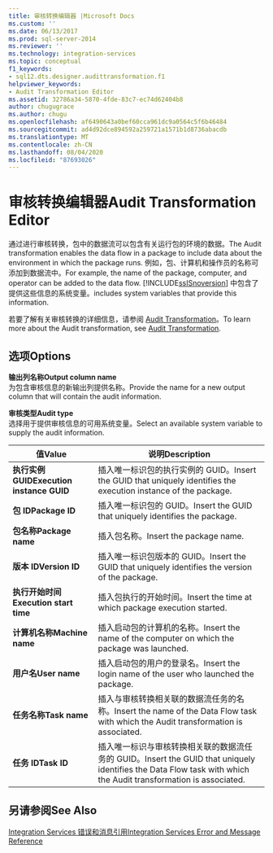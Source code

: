 ```yaml
---
title: 审核转换编辑器 |Microsoft Docs
ms.custom: ''
ms.date: 06/13/2017
ms.prod: sql-server-2014
ms.reviewer: ''
ms.technology: integration-services
ms.topic: conceptual
f1_keywords:
- sql12.dts.designer.audittransformation.f1
helpviewer_keywords:
- Audit Transformation Editor
ms.assetid: 32786a34-5870-4fde-83c7-ec74d62404b8
author: chugugrace
ms.author: chugu
ms.openlocfilehash: af6490643a0bef60cca961dc9a0564c5f6b46484
ms.sourcegitcommit: ad4d92dce894592a259721a1571b1d8736abacdb
ms.translationtype: MT
ms.contentlocale: zh-CN
ms.lasthandoff: 08/04/2020
ms.locfileid: "87693026"
---
```

# <a name="audit-transformation-editor"></a><span data-ttu-id="1b777-102">审核转换编辑器</span><span class="sxs-lookup"><span data-stu-id="1b777-102">Audit Transformation Editor</span></span>
  <span data-ttu-id="1b777-103">通过进行审核转换，包中的数据流可以包含有关运行包的环境的数据。</span><span class="sxs-lookup"><span data-stu-id="1b777-103">The Audit transformation enables the data flow in a package to include data about the environment in which the package runs.</span></span> <span data-ttu-id="1b777-104">例如，包、计算机和操作员的名称可添加到数据流中。</span><span class="sxs-lookup"><span data-stu-id="1b777-104">For example, the name of the package, computer, and operator can be added to the data flow.</span></span> [!INCLUDE[ssISnoversion](../includes/ssisnoversion-md.md)] <span data-ttu-id="1b777-105">中包含了提供这些信息的系统变量。</span><span class="sxs-lookup"><span data-stu-id="1b777-105">includes system variables that provide this information.</span></span>  
  
 <span data-ttu-id="1b777-106">若要了解有关审核转换的详细信息，请参阅 [Audit Transformation](data-flow/transformations/audit-transformation.md)。</span><span class="sxs-lookup"><span data-stu-id="1b777-106">To learn more about the Audit transformation, see [Audit Transformation](data-flow/transformations/audit-transformation.md).</span></span>  
  
## <a name="options"></a><span data-ttu-id="1b777-107">选项</span><span class="sxs-lookup"><span data-stu-id="1b777-107">Options</span></span>  
 <span data-ttu-id="1b777-108">**输出列名称**</span><span class="sxs-lookup"><span data-stu-id="1b777-108">**Output column name**</span></span>  
 <span data-ttu-id="1b777-109">为包含审核信息的新输出列提供名称。</span><span class="sxs-lookup"><span data-stu-id="1b777-109">Provide the name for a new output column that will contain the audit information.</span></span>  
  
 <span data-ttu-id="1b777-110">**审核类型**</span><span class="sxs-lookup"><span data-stu-id="1b777-110">**Audit type**</span></span>  
 <span data-ttu-id="1b777-111">选择用于提供审核信息的可用系统变量。</span><span class="sxs-lookup"><span data-stu-id="1b777-111">Select an available system variable to supply the audit information.</span></span>  
  
|<span data-ttu-id="1b777-112">值</span><span class="sxs-lookup"><span data-stu-id="1b777-112">Value</span></span>|<span data-ttu-id="1b777-113">说明</span><span class="sxs-lookup"><span data-stu-id="1b777-113">Description</span></span>|  
|-----------|-----------------|  
|<span data-ttu-id="1b777-114">**执行实例 GUID**</span><span class="sxs-lookup"><span data-stu-id="1b777-114">**Execution instance GUID**</span></span>|<span data-ttu-id="1b777-115">插入唯一标识包的执行实例的 GUID。</span><span class="sxs-lookup"><span data-stu-id="1b777-115">Insert the GUID that uniquely identifies the execution instance of the package.</span></span>|  
|<span data-ttu-id="1b777-116">**包 ID**</span><span class="sxs-lookup"><span data-stu-id="1b777-116">**Package ID**</span></span>|<span data-ttu-id="1b777-117">插入唯一标识包的 GUID。</span><span class="sxs-lookup"><span data-stu-id="1b777-117">Insert the GUID that uniquely identifies the package.</span></span>|  
|<span data-ttu-id="1b777-118">**包名称**</span><span class="sxs-lookup"><span data-stu-id="1b777-118">**Package name**</span></span>|<span data-ttu-id="1b777-119">插入包名称。</span><span class="sxs-lookup"><span data-stu-id="1b777-119">Insert the package name.</span></span>|  
|<span data-ttu-id="1b777-120">**版本 ID**</span><span class="sxs-lookup"><span data-stu-id="1b777-120">**Version ID**</span></span>|<span data-ttu-id="1b777-121">插入唯一标识包版本的 GUID。</span><span class="sxs-lookup"><span data-stu-id="1b777-121">Insert the GUID that uniquely identifies the version of the package.</span></span>|  
|<span data-ttu-id="1b777-122">**执行开始时间**</span><span class="sxs-lookup"><span data-stu-id="1b777-122">**Execution start time**</span></span>|<span data-ttu-id="1b777-123">插入包执行的开始时间。</span><span class="sxs-lookup"><span data-stu-id="1b777-123">Insert the time at which package execution started.</span></span>|  
|<span data-ttu-id="1b777-124">**计算机名称**</span><span class="sxs-lookup"><span data-stu-id="1b777-124">**Machine name**</span></span>|<span data-ttu-id="1b777-125">插入启动包的计算机的名称。</span><span class="sxs-lookup"><span data-stu-id="1b777-125">Insert the name of the computer on which the package was launched.</span></span>|  
|<span data-ttu-id="1b777-126">**用户名**</span><span class="sxs-lookup"><span data-stu-id="1b777-126">**User name**</span></span>|<span data-ttu-id="1b777-127">插入启动包的用户的登录名。</span><span class="sxs-lookup"><span data-stu-id="1b777-127">Insert the login name of the user who launched the package.</span></span>|  
|<span data-ttu-id="1b777-128">**任务名称**</span><span class="sxs-lookup"><span data-stu-id="1b777-128">**Task name**</span></span>|<span data-ttu-id="1b777-129">插入与审核转换相关联的数据流任务的名称。</span><span class="sxs-lookup"><span data-stu-id="1b777-129">Insert the name of the Data Flow task with which the Audit transformation is associated.</span></span>|  
|<span data-ttu-id="1b777-130">**任务 ID**</span><span class="sxs-lookup"><span data-stu-id="1b777-130">**Task ID**</span></span>|<span data-ttu-id="1b777-131">插入唯一标识与审核转换相关联的数据流任务的 GUID。</span><span class="sxs-lookup"><span data-stu-id="1b777-131">Insert the GUID that uniquely identifies the Data Flow task with which the Audit transformation is associated.</span></span>|  
  
## <a name="see-also"></a><span data-ttu-id="1b777-132">另请参阅</span><span class="sxs-lookup"><span data-stu-id="1b777-132">See Also</span></span>  
 [<span data-ttu-id="1b777-133">Integration Services 错误和消息引用</span><span class="sxs-lookup"><span data-stu-id="1b777-133">Integration Services Error and Message Reference</span></span>](../../2014/integration-services/integration-services-error-and-message-reference.md)  
  
  
